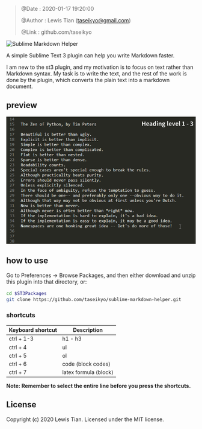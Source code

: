 > @Date    : 2020-01-17 19:20:00
>
> @Author  : Lewis Tian (taseikyo@gmail.com)
>
> @Link    : github.com/taseikyo

![Sublime Markdown Helper](https://socialify.git.ci/taseikyo/sublime-markdown-helper/image?forks=1&issues=1&language=1&owner=1&pattern=Brick%20Wall&pulls=1&stargazers=1&theme=Light)

A simple Sublime Text 3 plugin can help you write Markdown faster.

I am new to the st3 plugin, and my motivation is to focus on text rather than Markdown syntax. My task is to write the text, and the rest of the work is done by the plugin, which converts the plain text into a markdown document.

## preview

![preview](images/preview.gif)

## how to use

Go to Preferences -> Browse Packages, and then either download and unzip this
plugin into that directory, or:

```Bash
cd $ST3Packages
git clone https://github.com/taseikyo/sublime-markdown-helper.git
```

### shortcuts

| Keyboard shortcut |	Description  |
|-------------------|----------------|
|ctrl + 1-3         |h1 - h3         |
|ctrl + 4	        |ul              |
|ctrl + 5			|ol 			 |
|ctrl + 6			|code (block codes)|
|ctrl + 7			|latex formula (block)|

**Note: Remember to select the entire line before you press the shortcuts.**

## License

Copyright (c) 2020 Lewis Tian. Licensed under the MIT license.
